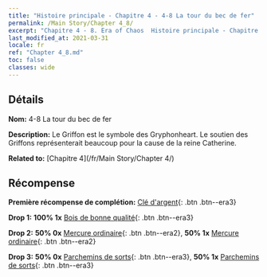 ```yaml
---
title: "Histoire principale - Chapitre 4 - 4-8 La tour du bec de fer"
permalink: /Main Story/Chapter 4_8/
excerpt: "Chapitre 4 - 8. Era of Chaos  Histoire principale - Chapitre 4_8. 4-8 La tour du bec de fer"
last_modified_at: 2021-03-31
locale: fr
ref: "Chapter 4_8.md"
toc: false
classes: wide
---
```


## Détails

 **Nom:** 4-8 La tour du bec de fer

 **Description:** Le Griffon est le symbole des Gryphonheart. Le soutien des Griffons représenterait beaucoup pour la cause de la reine Catherine.

 **Related to:** [Chapitre 4](/fr/Main Story/Chapter 4/)

## Récompense

 **Première récompense de complétion:** [Clé d'argent](/fr/Items/con_693/){: .btn .btn--era3}

 **Drop 1:** **100% 1x** [Bois de bonne qualité](/fr/Items/mat_13/){: .btn .btn--era3}

 **Drop 2:** **50% 0x** [Mercure ordinaire](/fr/Items/mat_8/){: .btn .btn--era2}, **50% 1x** [Mercure ordinaire](/fr/Items/mat_8/){: .btn .btn--era2}

 **Drop 3:** **50% 0x** [Parchemins de sorts](/fr/Items/con_694/){: .btn .btn--era3}, **50% 1x** [Parchemins de sorts](/fr/Items/con_694/){: .btn .btn--era3}

